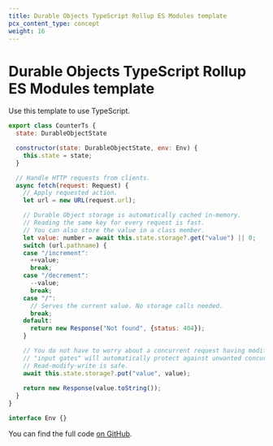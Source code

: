 ```yaml
---
title: Durable Objects TypeScript Rollup ES Modules template
pcx_content_type: concept
weight: 16
---
```


# Durable Objects TypeScript Rollup ES Modules template

Use this template to use TypeScript. 

```js
export class CounterTs {
  state: DurableObjectState

  constructor(state: DurableObjectState, env: Env) {
    this.state = state;
  }

  // Handle HTTP requests from clients.
  async fetch(request: Request) {
    // Apply requested action.
    let url = new URL(request.url);

    // Durable Object storage is automatically cached in-memory.
    // Reading the same key for every request is fast. 
    // You can also store the value in a class member.
    let value: number = await this.state.storage?.get("value") || 0;
    switch (url.pathname) {
    case "/increment":
      ++value;
      break;
    case "/decrement":
      --value;
      break;
    case "/":
      // Serves the current value. No storage calls needed.
      break;
    default:
      return new Response("Not found", {status: 404});
    }

    // You do not have to worry about a concurrent request having modified the value in storage. 
    // "input gates" will automatically protect against unwanted concurrency. 
    // Read-modify-write is safe. 
    await this.state.storage?.put("value", value);
      
    return new Response(value.toString());
  }
}

interface Env {}
```

You can find the full code [on GitHub](https://github.com/cloudflare/durable-objects-typescript-rollup-esm). 